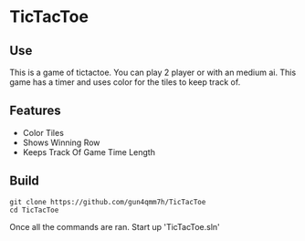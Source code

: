 # TicTacToe

## Use
This is a game of tictactoe. You can play 2 player or with an medium ai. This game has a timer and uses color for the tiles to keep track of.

## Features
- Color Tiles
- Shows Winning Row
- Keeps Track Of Game Time Length

## Build

``` 
git clone https://github.com/gun4qmm7h/TicTacToe 
cd TicTacToe 
``` 
Once all the commands are ran. Start up 'TicTacToe.sln'

